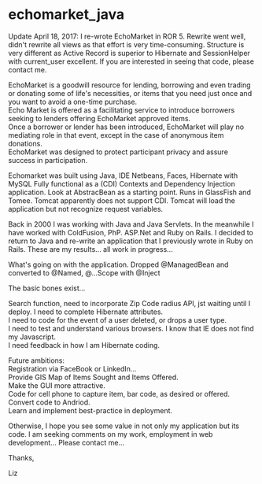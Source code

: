 # echomarket_java
Update April 18, 2017:  I re-wrote EchoMarket in ROR 5.  Rewrite went well,  didn't rewrite all views as that effort is very time-consuming.  Structure is very different as Active Record is superior to Hibernate  and SessionHelper with current_user excellent. If you are interested in seeing that code, please contact me.

EchoMarket is a goodwill resource for lending, borrowing and even trading or donating some of life's necessities, or items that you need just once and you want to avoid a one-time purchase.     
Echo Market is offered as a facilitating service to introduce borrowers seeking to lenders offering EchoMarket approved items.    
Once a borrower or lender has been introduced, EchoMarket will play no mediating role in that event, except in the case of anonymous item donations.  
EchoMarket was designed to protect participant privacy and assure success in participation.    
    
Echomarket was built using Java, IDE Netbeans, Faces, Hibernate with MySQL 
Fully functional as a (CDI) Contexts and Dependency Injection application.  Look at AbstracBean as a starting point. 
Runs in GlassFish and Tomee.  Tomcat apparently does not support CDI.  Tomcat will load the application but not recognize request variables.

Back in 2000 I was working with Java and Java Servlets.  In the meanwhile I have worked with ColdFusion, PhP. ASP.Net and Ruby on Rails.  I decided to return to Java and re-write an application that I previously wrote in Ruby on Rails.  These are my results...  all work in progress... 

What's going on with the application.
Dropped @ManagedBean and converted to @Named, @...Scope with @Inject

The basic bones exist...

Search function, need to incorporate Zip Code radius API, jst waiting until I deploy.
I need to complete Hibernate attributes.  
I need to code for the event of a user deleted, or drops a user type.  
I need to test and understand various browsers.  I know that IE does not find my Javascript.    
I need feedback in how I am Hibernate coding.   


Future ambitions:  
Registration via FaceBook or LinkedIn...  
Provide GIS Map of Items Sought and Items Offered.  
Make the GUI more attractive.  
Code for cell phone to capture item, bar code, as desired or offered.  
Convert code to Andriod.   
Learn and implement best-practice in deployment.  

Otherwise, I hope you see some value in not only my application but its code.  I am seeking comments on my work, employment in web development... Please contact me...  

Thanks,  

Liz
